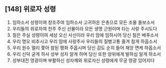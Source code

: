 ## [148] 위로자 성령

1) 임하소서 성령이여 창조주여 임하소서 고귀하온 은총으로 모든 조물 돌보소서  
2) 우리들의 위로자여 천주 주신 선물이라 모든 생명 근원이며 타는 사랑 주시도다  
3) 칠은 주실 성령이여 세상 오신 사신이라 우리 맘에 임하시어 당신 칠은 베푸소서  
4) 우리 명오 비추시고 우리 맘에 사랑주사 우리들의 질병고통 즐겨 참게 하옵소서  
5) 우리 원수 멀리 쫓아 참된 평화 주옵시며 당신 감도 순히 들어 재앙 면케 하옵소서  
6) 우리 신덕 굳게 하사 성부 성자 알게 하며 당신 또한 양위에게 발하심 알게 하소서  
7) 성부대전 영광이며 부활하신 성자께와 위로자신 성령에게 무궁 영광 있어지다
